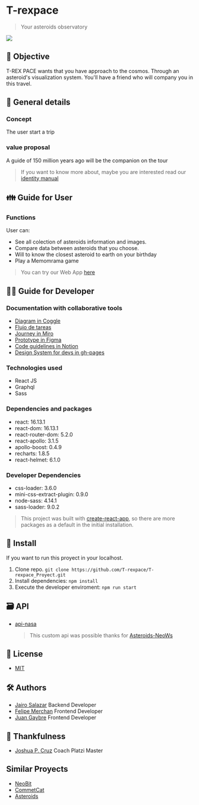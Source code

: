 # T-rexpace

> Your asteroids observatory

![](http://ec2-54-234-62-6.compute-1.amazonaws.com:8080/static/images/brand/imagotipo/imagotipo-positivo-color.svg)

## 🎯 Objective

T-REX PACE wants that you have approach to the cosmos. Through an asteroid's visualization system. You'll have a friend who will company you in this travel.

## 🧾 General details

### Concept

The user start a trip

### value proposal

A guide of 150 million years ago will be the companion on the tour

> If you want to know more about, maybe you are interested read our [identity manual](https://s3.us-west-2.amazonaws.com/secure.notion-static.com/dd032446-b804-407c-a16a-acf65b8d4a06/MANUAL_DE_MARCA_T-REXSPACE_29JUL2020.pdf?X-Amz-Algorithm=AWS4-HMAC-SHA256&X-Amz-Credential=AKIAT73L2G45O3KS52Y5%2F20200730%2Fus-west-2%2Fs3%2Faws4_request&X-Amz-Date=20200730T050631Z&X-Amz-Expires=86400&X-Amz-Signature=b909bfa0afae25bf0e1bf4daeb14abaf162b794cccc397c71b7c44502cabc8f4&X-Amz-SignedHeaders=host&response-content-disposition=filename%20%3D%22MANUAL%2520DE%2520MARCA_T-REXSPACE_29JUL2020.pdf%22 "identity manual")

## 👪 Guide for User

### Functions

User can:

- See all colection of asteroids information and images.
- Compare data between asteroids that you choose.
- Will to know the closest asteroid to earth on your birthday
- Play a Memomrama game

> You can try our Web App [here](https://T-rexpace.github.io/T-rexpace_Proyect "here")

## 👨‍💻 Guide for Developer

### Documentation with collaborative tools

- [Diagram in Coggle](https://coggle.it/diagram/XtbitZFlE5NOJ5LE/t/project "Diagram in Coggle")
- [Flujo de tareas](https://drive.google.com/file/d/1M3Ssdpb7lUk4KYdvXeXzVKigwli-TLH3/view "Flujo de tareas")
- [Journey in Miro](https://miro.com/app/board/o9J_kqlmqgY=/ "Journey in Miro")
- [Prototype in Figma](<https://www.figma.com/file/twDIAdKtvxVAW2muvqbKXL/project-platzi-master__DesignSystem-(Copy)?node-id=0%3A1> "Prototype in Figma")
- [Code guidelines in Notion](https://www.notion.so/Gu-as-de-c-digo-5bf127faad29437c9cee598179ff08b7 "Code guidelines in Notion")
- [Design System for devs in gh-pages](https://t-rexpace.github.io/Design-System/ "Design System for devs")

### Technologies used

- React JS
- Graphql
- Sass

### Dependencies and packages

- react: 16.13.1
- react-dom: 16.13.1
- react-router-dom: 5.2.0
- react-apollo: 3.1.5
- apollo-boost: 0.4.9
- recharts: 1.8.5
- react-helmet: 6.1.0

### Developer Dependencies

- css-loader: 3.6.0
- mini-css-extract-plugin: 0.9.0
- node-sass: 4.14.1
- sass-loader: 9.0.2

> This project was built with [create-react-app](https://github.com/facebook/create-react-app#creating-an-app "create-react-app"), so there are more packages as a default in the initial installation.

## 🔗 Install

If you want to run this proyect in your localhost.

1. Clone repo. `git clone https://github.com/T-rexpace/T-rexpace_Proyect.git`
2. Install dependencies: `npm install`
3. Execute the developer enviroment: `npm run start`

## 🗃 API

- [api-nasa](https://github.com/jsv1280/api-nasa "api-nasa")
  > This custom api was possible thanks for [Asteroids-NeoWs](https://api.nasa.gov/ "Asteroids-NeoWs")

## 🔑 License

- [MIT](https://es.wikipedia.org/wiki/Licencia_MIT "MIT")

## 🛠 Authors

- [Jairo Salazar](https://github.com/jsv1280 "Jairo Salazar") Backend Developer
- [Felipe Merchan](https://github.com/FelipeMerchan "Felipe Merchan") Frontend Developer
- [Juan Gaybre](https://github.com/Gaybre "Juan Gaybre") Frontend Developer

## 💽 Thankfulness

- [Joshua P. Cruz](https://github.com/JoshuaPCruz "Joshua P. Cruz") Coach Platzi Master

## Similar Proyects

- [NeoBit](https://github.com/WS-Jedp/NeoBit "NeoBit")
- [CommetCat](https://github.com/rafeldev/comeet-cat "CommetCat")
- [Asteroids](https://github.com/ArzateCompany/asteroids "Asteroids")
